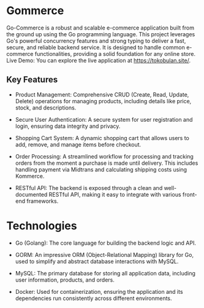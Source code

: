 
# Gommerce


Go-Commerce is a robust and scalable e-commerce application built from the ground up using the Go programming language. This project leverages Go's powerful concurrency features and strong typing to deliver a fast, secure, and reliable backend service. It is designed to handle common e-commerce functionalities, providing a solid foundation for any online store.
Live Demo: You can explore the live application at https://tokobulan.site/.



## Key Features
- Product Management: Comprehensive CRUD (Create, Read, Update, Delete) operations for managing products, including details like price, stock, and descriptions.

- Secure User Authentication: A secure system for user registration and login, ensuring data integrity and privacy.

- Shopping Cart System: A dynamic shopping cart that allows users to add, remove, and manage items before checkout.

- Order Processing: A streamlined workflow for processing and tracking orders from the moment a purchase is made until delivery. This includes handling payment via Midtrans and calculating shipping costs using Kommerce.

- RESTful API: The backend is exposed through a clean and well-documented RESTful API, making it easy to integrate with various front-end frameworks.

# Technologies
- Go (Golang): The core language for building the backend logic and API.

- GORM: An impressive ORM (Object-Relational Mapping) library for Go, used to simplify and abstract database interactions with MySQL.

- MySQL: The primary database for storing all application data, including user information, products, and orders.

- Docker: Used for containerization, ensuring the application and its dependencies run consistently across different environments.
